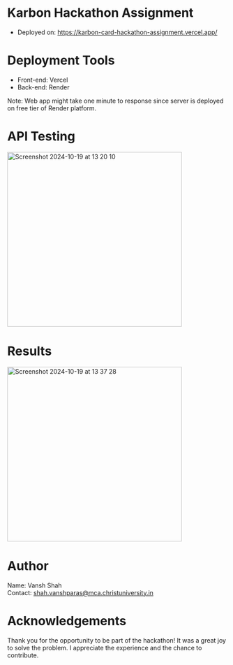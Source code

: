 # Karbon Hackathon Assignment

- Deployed on: https://karbon-card-hackathon-assignment.vercel.app/

# Deployment Tools
- Front-end: Vercel
- Back-end: Render

Note: Web app might take one minute to response since server is deployed on free tier of Render platform.

# API Testing
<img width="400" alt="Screenshot 2024-10-19 at 13 20 10" src="https://github.com/user-attachments/assets/70f408d1-db8a-4ceb-ab82-fa58b7ba69cc">

# Results

<img width="400" alt="Screenshot 2024-10-19 at 13 37 28" src="https://github.com/user-attachments/assets/6f7fb11c-6c53-4cec-b874-9bfe702e3ac7">

# Author

Name: Vansh Shah <Br>
Contact: shah.vanshparas@mca.christuniversity.in

# Acknowledgements

Thank you for the opportunity to be part of the hackathon! It was a great joy to solve the problem. I appreciate the experience and the chance to contribute.
